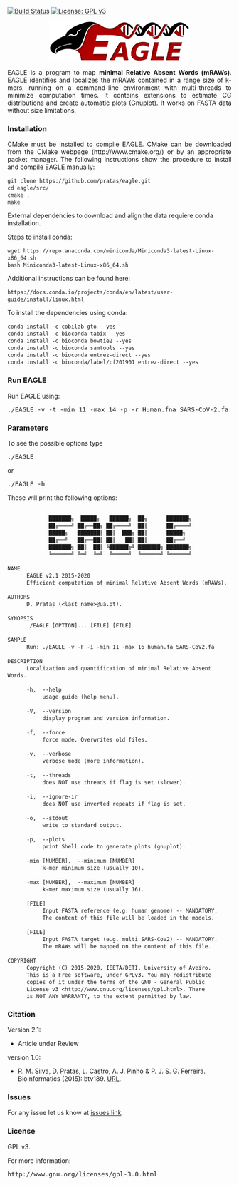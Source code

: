 [![Build Status](https://travis-ci.org/cobilab/eagle.svg?branch=master)](https://travis-ci.org/cobilab/eagle)
[![License: GPL v3](https://img.shields.io/badge/License-GPL%20v3-blue.svg)](LICENSE)

<p align="center"><img src="imgs/logo.png" alt="EAGLE" height="90" border="0" /></p>

<p align="justify">EAGLE is a program to map <b>minimal Relative Absent Words (mRAWs)</b>. EAGLE identifies and localizes the mRAWs contained in a range size of k-mers, running on a command-line environment with multi-threads to minimize computation times. It contains extensions to estimate CG distributions and create automatic plots (Gnuplot). It works on FASTA data without size limitations.</p>

### Installation ###

<p align="justify">CMake must be installed to compile EAGLE. CMake can be downloaded from the CMake webpage (http://www.cmake.org/) or by an appropriate packet manager. The following instructions show the procedure to install and compile EAGLE manually: </p>

```
git clone https://github.com/pratas/eagle.git
cd eagle/src/
cmake .
make
```

External dependencies to download and align the data requiere conda installation.

Steps to install conda:
```
wget https://repo.anaconda.com/miniconda/Miniconda3-latest-Linux-x86_64.sh
bash Miniconda3-latest-Linux-x86_64.sh
```
Additional instructions can be found here:
```
https://docs.conda.io/projects/conda/en/latest/user-guide/install/linux.html
```
To install the dependencies using conda:
```
conda install -c cobilab gto --yes
conda install -c bioconda tabix --yes
conda install -c bioconda bowtie2 --yes
conda install -c bioconda samtools --yes
conda install -c bioconda entrez-direct --yes
conda install -c bioconda/label/cf201901 entrez-direct --yes
```

### Run EAGLE ###

Run EAGLE using:

<pre>
./EAGLE -v -t -min 11 -max 14 -p -r Human.fna SARS-CoV-2.fa
</pre>

### Parameters ###

To see the possible options type
<pre>
./EAGLE
</pre>
or
<pre>
./EAGLE -h
</pre>
These will print the following options:
```
                                                                        
             ███████╗  █████╗   ██████╗  ██╗      ███████╗              
             ██╔════╝ ██╔══██╗ ██╔════╝  ██║      ██╔════╝              
             █████╗   ███████║ ██║  ███╗ ██║      █████╗                
             ██╔══╝   ██╔══██║ ██║   ██║ ██║      ██╔══╝                
             ███████╗ ██║  ██║ ╚██████╔╝ ███████╗ ███████╗              
             ╚══════╝ ╚═╝  ╚═╝  ╚═════╝  ╚══════╝ ╚══════╝              
                                                                        
NAME                                                                    
      EAGLE v2.1 2015-2020                                            
      Efficient computation of minimal Relative Absent Words (mRAWs).   
                                                                        
AUTHORS                                                                 
      D. Pratas (<last_name>@ua.pt).                                    
                                                                        
SYNOPSIS                                                                
      ./EAGLE [OPTION]... [FILE] [FILE]                                 
                                                                        
SAMPLE                                                                  
      Run: ./EAGLE -v -F -i -min 11 -max 16 human.fa SARS-CoV2.fa       
                                                                        
DESCRIPTION                                                             
      Localization and quantification of minimal Relative Absent Words. 
                                                                        
      -h,  --help                                                       
           usage guide (help menu).                                     
                                                                        
      -V,  --version                                                    
           display program and version information.                     
                                                                        
      -f,  --force                                                      
           force mode. Overwrites old files.                            
                                                                        
      -v,  --verbose                                                    
           verbose mode (more information).                             
                                                                        
      -t,  --threads                                                    
           does NOT use threads if flag is set (slower).                
                                                                        
      -i,  --ignore-ir                                                  
           does NOT use inverted repeats if flag is set.                
                                                                        
      -o,  --stdout                                                     
           write to standard output.                                    
                                                                        
      -p,  --plots                                                      
           print Shell code to generate plots (gnuplot).                
                                                                        
      -min [NUMBER],  --minimum [NUMBER]                                
           k-mer minimum size (usually 10).                             
                                                                        
      -max [NUMBER],  --maximum [NUMBER]                                
           k-mer maximum size (usually 16).                             
                                                                        
      [FILE]                                                            
           Input FASTA reference (e.g. human genome) -- MANDATORY.      
           The content of this file will be loaded in the models.       
                                                                        
      [FILE]                                                            
           Input FASTA target (e.g. multi SARS-CoV2) -- MANDATORY.      
           The mRAWs will be mapped on the content of this file.        
                                                                        
COPYRIGHT                                                               
      Copyright (C) 2015-2020, IEETA/DETI, University of Aveiro.        
      This is a Free software, under GPLv3. You may redistribute        
      copies of it under the terms of the GNU - General Public          
      License v3 <http://www.gnu.org/licenses/gpl.html>. There          
      is NOT ANY WARRANTY, to the extent permitted by law.

```


### Citation ###

Version 2.1:
 * Article under Review


version 1.0:
 * R. M. Silva, D. Pratas, L. Castro, A. J. Pinho & P. J. S. G. Ferreira. Bioinformatics (2015): btv189.
[URL](http://doi.org/10.1093/bioinformatics/btv189).

### Issues ###

For any issue let us know at [issues link](https://github.com/pratas/eagle/issues).

### License ###

GPL v3.

For more information:
<pre>http://www.gnu.org/licenses/gpl-3.0.html</pre>


